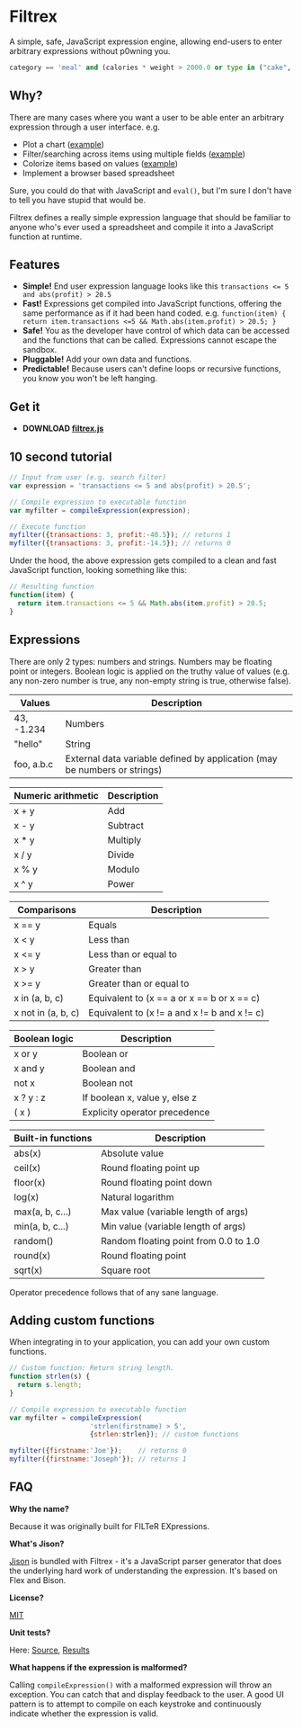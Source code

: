 Filtrex
=======

A simple, safe, JavaScript expression engine, allowing end-users to enter arbitrary expressions without p0wning you.

````python
category == 'meal' and (calories * weight > 2000.0 or type in ("cake", "pie"))
````

Why?
----

There are many cases where you want a user to be able enter an arbitrary expression through a user interface. e.g.

*   Plot a chart ([example](http://rawgit.com/joewalnes/filtrex/master/example/plot.html))
*   Filter/searching across items using multiple fields ([example](http://rawgit.com/joewalnes/filtrex/master/example/highlight.html))
*   Colorize items based on values ([example](http://rawgit.com/joewalnes/filtrex/master/example/colorize.html))
*   Implement a browser based spreadsheet

Sure, you could do that with JavaScript and `eval()`, but I'm sure I don't have to tell you have stupid that would be.

Filtrex defines a really simple expression language that should be familiar to anyone who's ever used a spreadsheet and compile it into a JavaScript function at runtime.

Features
--------

*   **Simple!** End user expression language looks like this `transactions <= 5 and abs(profit) > 20.5`
*   **Fast!** Expressions get compiled into JavaScript functions, offering the same performance as if it had been hand coded. e.g. `function(item) { return item.transactions <=5 && Math.abs(item.profit) > 20.5; }`
*   **Safe!** You as the developer have control of which data can be accessed and the functions that can be called. Expressions cannot escape the sandbox.
*   **Pluggable!** Add your own data and functions.
*   **Predictable!** Because users can't define loops or recursive functions, you know you won't be left hanging.

Get it
------

*    **DOWNLOAD [filtrex.js](https://rawgit.com/joewalnes/filtrex/master/filtrex.js)**

10 second tutorial
------------------

````javascript
// Input from user (e.g. search filter)
var expression = 'transactions <= 5 and abs(profit) > 20.5';

// Compile expression to executable function
var myfilter = compileExpression(expression);

// Execute function
myfilter({transactions: 3, profit:-40.5}); // returns 1
myfilter({transactions: 3, profit:-14.5}); // returns 0
````

Under the hood, the above expression gets compiled to a clean and fast JavaScript function, looking something like this:

```javascript
// Resulting function
function(item) {
  return item.transactions <= 5 && Math.abs(item.profit) > 20.5;
}
````

Expressions
-----------

There are only 2 types: numbers and strings. Numbers may be floating point or integers. Boolean logic is applied on the truthy value of values (e.g. any non-zero number is true, any non-empty string is true, otherwise false).

Values | Description
--- | ---
43, -1.234 | Numbers
"hello" | String
foo, a.b.c | External data variable defined by application (may be numbers or strings)

Numeric arithmetic | Description
--- | ---
x + y | Add
x - y | Subtract
x * y | Multiply
x / y | Divide
x % y | Modulo
x ^ y | Power

Comparisons | Description
--- | ---
x == y | Equals
x < y | Less than
x <= y | Less than or equal to
x > y | Greater than
x >= y | Greater than or equal to
x in (a, b, c) | Equivalent to (x == a or x == b or x == c)
x not in (a, b, c) | Equivalent to (x != a and x != b and x != c)

Boolean logic | Description
--- | ---
x or y | Boolean or
x and y | Boolean and
not x | Boolean not
x ? y : z | If boolean x, value y, else z
( x ) | Explicity operator precedence

Built-in functions | Description
--- | ---
abs(x) | Absolute value
ceil(x) | Round floating point up
floor(x) | Round floating point down
log(x) | Natural logarithm
max(a, b, c...) | Max value (variable length of args)
min(a, b, c...) | Min value (variable length of args)
random() | Random floating point from 0.0 to 1.0
round(x) | Round floating point
sqrt(x) | Square root

Operator precedence follows that of any sane language.

Adding custom functions
-----------------------

When integrating in to your application, you can add your own custom functions.

````javascript
// Custom function: Return string length.
function strlen(s) {
  return s.length;
}

// Compile expression to executable function
var myfilter = compileExpression(
                    'strlen(firstname) > 5',
                    {strlen:strlen}); // custom functions

myfilter({firstname:'Joe'});    // returns 0
myfilter({firstname:'Joseph'}); // returns 1
````

FAQ
---

**Why the name?**

Because it was originally built for FILTeR EXpressions.

**What's Jison?**

[Jison](http://zaach.github.io/jison/) is bundled with Filtrex - it's a JavaScript parser generator that does the underlying hard work of understanding the expression. It's based on Flex and Bison.

**License?**

[MIT](https://github.com/joewalnes/filtrex/raw/master/LICENSE)

**Unit tests?**

Here: [Source](https://github.com/joewalnes/filtrex/blob/master/test/filtrex-test.html), [Results](https://rawgit.com/joewalnes/filtrex/master/test/filtrex-test.html)

**What happens if the expression is malformed?**

Calling `compileExpression()` with a malformed expression will throw an exception. You can catch that and display feedback to the user. A good UI pattern is to attempt to compile on each keystroke and continuously indicate whether the expression is valid.
